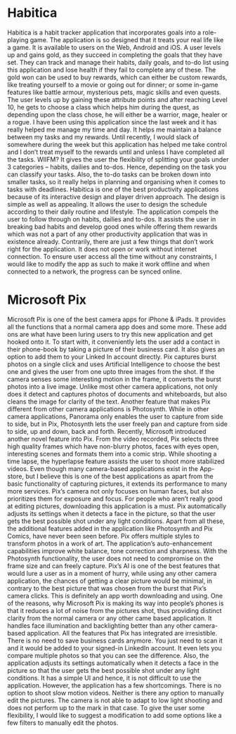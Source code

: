 # Habitica

Habitica is a habit tracker application that incorporates goals into a role-playing game. The application is so designed that it treats your real life like a game. It is available to users on the Web, Android and iOS. A user levels up and gains gold, as they succeed in completing the goals that they have set. They can track and manage their habits, daily goals, and to-do list using this application and lose health if they fail to complete any of these. The gold won can be used to buy rewards, which can either be custom rewards, like treating yourself to a movie or going out for dinner; or some in-game features like battle armour, mysterious pets, magic skills and even quests. The user levels up by gaining these attribute points and after reaching Level 10, he gets to choose a class which helps him during the quest, as depending upon the class chose, he will either be a warrior, mage, healer or a rogue.
I have been using this application since the last week and it has really helped me manage my time and day. It helps me maintain a balance between my tasks and my rewards. Until recently, I would slack of somewhere during the week but this application has helped me take control and I don’t treat myself to the rewards until and unless I have completed all the tasks. 
WIIFM? It gives the user the flexibility of splitting your goals under 3 categories – habits, dailies and to-dos. Hence, depending on the task you can classify your tasks. Also, the to-do tasks can be broken down into smaller tasks, so it really helps in planning and organising when it comes to tasks with deadlines.
Habitica is one of the best productivity applications because of its interactive design and player driven approach. The design is simple as well as appealing. It allows the user to design the schedule according to their daily routine and lifestyle. The application compels the user to follow through on habits, dailies and to-dos. It assists the user in breaking bad habits and develop good ones while offering them rewards which was not a part of any other productivity application that was in existence already. Contrarily, there are just a few things that don’t work right for the application. It does not open or work without internet connection. To ensure user access all the time without any constraints, I would like to modify the app as such to make it work offline and when connected to a network, the progress can be synced online.

# Microsoft Pix

Microsoft Pix is one of the best camera apps for iPhone & iPads. It provides all the functions that a normal camera app does and some more. These add ons are what have been luring users to try this new application and get hooked onto it. To start with, it conveniently lets the user add a contact in their phone-book by taking a picture of their business card. It also gives an option to add them to your Linked In account directly. Pix captures burst photos on a single click and uses Artificial Intelligence to choose the best one and gives the user from one upto three images from the shot. If the camera senses some interesting motion in the frame, it converts the burst photos into a live image. Unlike most other camera applications, not only does it detect and captures photos of documents and whiteboards, but also cleans the image for clarity of the text. Another feature that makes Pix different from other camera applications is Photosynth. While in other camera applications, Panorama only enables the user to capture from side to side, but in Pix, Photosynth lets the user freely pan and capture from side to side, up and down, back and forth. Recently, Microsoft introduced another novel feature into Pix. From the video recorded, Pix selects three high quality frames which have non-blurry photos, faces with eyes open, interesting scenes and formats them into a comic strip. While shooting a time lapse, the hyperlapse feature assists the user to shoot more stabilized videos.
Even though many camera-based applications exist in the App-store, but I believe this is one of the best applications as apart from the basic functionality of capturing pictures, it extends its performance to many more services. Pix’s camera not only focuses on human faces, but also prioritizes them for exposure and focus. For people who aren’t really good at editing pictures, downloading this application is a must.  Pix automatically adjusts its settings when it detects a face in the picture, so that the user gets the best possible shot under any light conditions. Apart from all these, the additional features added in the application like Photosynth and Pix Comics, have never been seen before.
Pix offers multiple styles to transform photos in a work of art. The application’s auto-enhancement capabilities improve white balance, tone correction and sharpness. With the Photosynth functionality, the user does not need to compromise on the frame size and can freely capture. Pix’s AI is one of the best features that would lure a user as in a moment of hurry, while using any other camera application, the chances of getting a clear picture would be minimal, in contrary to the best picture that was chosen from the burst that Pix’s camera clicks. This is definitely an app worth downloading and using.
One of the reasons, why Microsoft Pix is making its way into people’s phones is that it reduces a lot of noise from the pictures shot, thus providing distinct clarity from the normal camera or any other came based application. It handles face illumination and backlighting better than any other camera-based application. All the features that Pix has integrated are irresistible. There is no need to save business cards anymore. You just need to scan it and it would be added to your signed-in LinkedIn account. It even lets you compare multiple photos so that you can see the difference. Also, the application adjusts its settings automatically when it detects a face in the picture so that the user gets the best possible shot under any light conditions. It has a simple UI and hence, it is not difficult to use the application. However, the application has a few shortcomings. There is no option to shoot slow motion videos. Neither is there any option to manually edit the pictures. The camera is not able to adapt to low light shooting and does not perform up to the mark in that case. To give the user some flexibility, I would like to suggest a modification to add some options like a few filters to manually edit the photos.
